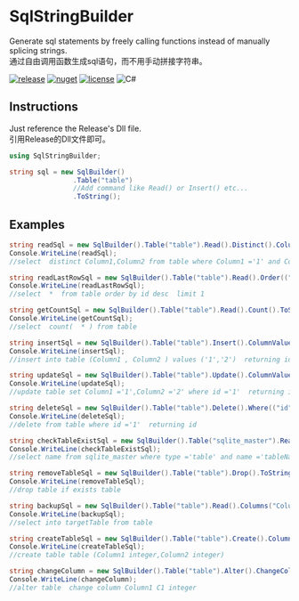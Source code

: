 # SqlStringBuilder
Generate sql statements by freely calling functions instead of manually splicing strings.     
通过自由调用函数生成sql语句，而不用手动拼接字符串。   

[![release](https://img.shields.io/static/v1?label=release&message=1.0.0&color=green&logo=github)](https://github.com/tp1415926535/SqlStringBuilder/releases) 
[![nuget](https://img.shields.io/static/v1?label=nuget&message=1.0.0&color=lightblue&logo=nuget)](https://www.nuget.org/packages/SqlStringBuilder) 
[![license](https://img.shields.io/static/v1?label=license&message=MIT&color=silver)](https://github.com/tp1415926535/SqlStringBuilder/blob/master/LICENSE) 
![C#](https://img.shields.io/github/languages/top/tp1415926535/SqlStringBuilder) 

## Instructions
Just reference the Release's Dll file.      
引用Release的Dll文件即可。     

```C#
using SqlStringBuilder;

string sql = new SqlBuilder()
                .Table("table")
                //Add command like Read() or Insert() etc... 
                .ToString();   
``` 
## Examples
```C#
string readSql = new SqlBuilder().Table("table").Read().Distinct().Columns("Column1", "Column2").Where(("Column1", "1"), ("Column2", "2")).Order(("id", false)).ToString();     
Console.WriteLine(readSql);    
//select  distinct Column1,Column2 from table where Column1 ='1' and Column2 ='2'  order by id desc     

string readLastRowSql = new SqlBuilder().Table("table").Read().Order(("id", false)).Limit(1).ToString();    
Console.WriteLine(readLastRowSql);    
//select  *  from table order by id desc  limit 1    

string getCountSql = new SqlBuilder().Table("table").Read().Count().ToString();     
Console.WriteLine(getCountSql);     
//select  count(  * ) from table    

string insertSql = new SqlBuilder().Table("table").Insert().ColumnValues(("Column1", "1"), ("Column2", "2")).ReturnEffectCount("id").ToString();    
Console.WriteLine(insertSql);    
//insert into table (Column1 , Column2 ) values ('1','2')  returning id    

string updateSql = new SqlBuilder().Table("table").Update().ColumnValues(("Column1", "1"), ("Column2", "2")).Where(("id", "1")).ReturnEffectCount("id").ToString();    
Console.WriteLine(updateSql);    
//update table set Column1 ='1',Column2 ='2' where id ='1'  returning id    

string deleteSql = new SqlBuilder().Table("table").Delete().Where(("id", "1")).ReturnEffectCount("id").ToString();    
Console.WriteLine(deleteSql);    
//delete from table where id ='1'  returning id    

string checkTableExistSql = new SqlBuilder().Table("sqlite_master").Read().Columns("name").Where(("type", "table"), ("name", "tableName")).ToString();    
Console.WriteLine(checkTableExistSql);    
//select name from sqlite_master where type ='table' and name ='tableName'     

string removeTableSql = new SqlBuilder().Table("table").Drop().ToString();    
Console.WriteLine(removeTableSql);    
//drop table if exists table    

string backupSql = new SqlBuilder().Table("table").Read().Columns("Column1", "Column2").Copy("targetTable").ToString();        
Console.WriteLine(backupSql);    
//select into targetTable from table    

string createTableSql = new SqlBuilder().Table("table").Create().ColumnType(("Column1", "integer"), ("Column2", "integer")).ToString();    
Console.WriteLine(createTableSql);    
//create table table (Column1 integer,Column2 integer)    

string changeColumn = new SqlBuilder().Table("table").Alter().ChangeColumn("Column1", "C1", "integer").ToString();    
Console.WriteLine(changeColumn);    
//alter table  change column Column1 C1 integer    
```
